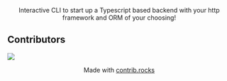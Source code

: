 <p align="center">
  Interactive CLI to start up a Typescript based backend with your http framework and ORM of your choosing!
</p>

<h2 id="contributors">Contributors</h2>

<a href="https://github.com/barrybtw/create-drippy-api/graphs/contributors">
  <img src="https://contrib.rocks/image?repo=barrybtw/create-drippy-api" />
</a>

<p align="center">
  Made with <a rel="noopener noreferrer" target="_blank" href="https://contrib.rocks">contrib.rocks</a>
</p>
